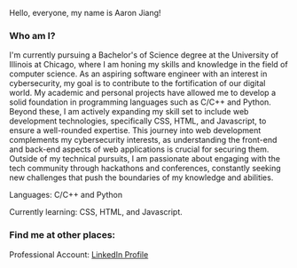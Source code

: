 Hello, everyone, my name is Aaron Jiang!

### Who am I? 
I'm currently pursuing a Bachelor's of Science degree at the University of Illinois at Chicago, where I am honing my skills and knowledge in the field of computer science. As an aspiring software engineer with an interest in cybersecurity, my goal is to contribute to the fortification of our digital world. My academic and personal projects have allowed me to develop a solid foundation in programming languages such as C/C++ and Python. Beyond these, I am actively expanding my skill set to include web development technologies, specifically CSS, HTML, and Javascript, to ensure a well-rounded expertise. This journey into web development complements my cybersecurity interests, as understanding the front-end and back-end aspects of web applications is crucial for securing them. Outside of my technical pursuits, I am passionate about engaging with the tech community through hackathons and conferences, constantly seeking new challenges that push the boundaries of my knowledge and abilities.

Languages: C/C++ and Python

Currently learning: CSS, HTML, and Javascript.

### Find me at other places:

Professional Account: [LinkedIn Profile](https://www.linkedin.com/in/aaronjiang1)
